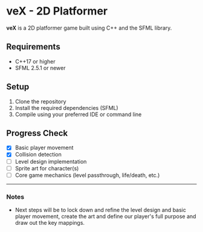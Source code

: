 # veX - 2D Platformer

**veX** is a 2D platformer game built using C++ and the SFML library.

## Requirements

- C++17 or higher
- SFML 2.5.1 or newer

## Setup
1. Clone the repository
2. Install the required dependencies (SFML)
3. Compile using your preferred IDE or command line

## Progress Check

- [X] Basic player movement
- [X] Collision detection
- [ ] Level design implementation
- [ ] Sprite art for character(s)
- [ ] Core game mechanics (level passthrough, life/death, etc.)

---

### Notes
- Next steps will be to lock down and refine the level design and basic player movement, create the art and define our player's full purpose and draw out the key mappings.
